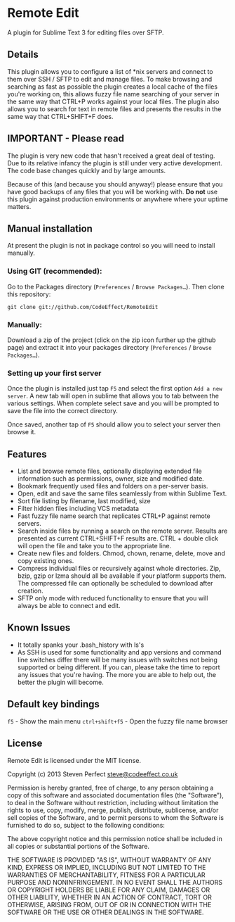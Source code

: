 # Remote Edit #

A plugin for Sublime Text 3 for editing files over SFTP.

## Details ##

This plugin allows you to configure a list of *nix servers and connect to them over SSH / SFTP to edit and manage files. To make browsing and searching as fast as possible the plugin creates a local cache of the files you're working on, this allows fuzzy file name searching of your server in the same way that CTRL+P works against your local files. The plugin also allows you to search for text in remote files and presents the results in the same way that CTRL+SHIFT+F does.

## IMPORTANT - Please read ##
The plugin is very new code that hasn't received a great deal of testing. Due to its relative infancy the plugin is still under very active development. The code base changes quickly and by large amounts.

Because of this (and because you should anyway!) please ensure that you have good backups of any files that you will be working with. **Do not** use this plugin against production environments or anywhere where your uptime matters.

## Manual installation ##

At present the plugin is not in package control so you will need to install manually.

### Using GIT (recommended): ###
Go to the Packages directory (`Preferences` / `Browse Packages…`). Then clone this
repository:

    git clone git://github.com/CodeEffect/RemoteEdit

### Manually: ###
Download a zip of the project (click on the zip icon further up the github page) and extract
it into your packages directory (`Preferences` / `Browse Packages…`).

### Setting up your first server ###
Once the plugin is installed just tap `F5` and select the first option `Add a new server`. A new tab will open in sublime that allows you to tab between the various settings. When complete select save and you will be prompted to save the file into the correct directory.

Once saved, another tap of `F5` should allow you to select your server then browse it.

## Features ##
 - List and browse remote files, optionally displaying extended file information such as permissions, owner, size and modified date.
 - Bookmark frequently used files and folders on a per-server basis.
 - Open, edit and save the same files seamlessly from within Sublime Text.
 - Sort file listing by filename, last modified, size
 - Filter hidden files including VCS metadata
 - Fast fuzzy file name search that replicates CTRL+P against remote servers.
 - Search inside files by running a search on the remote server. Results are presented as current CTRL+SHIFT+F results are. CTRL + double click will open the file and take you to the appropriate line.
 - Create new files and folders. Chmod, chown, rename, delete, move and copy existing ones.
 - Compress individual files or recursively against whole directories. Zip, bzip, gzip or lzma should all be available if your platform supports them. The compressed file can optionally be scheduled to download after creation.
 - SFTP only mode with reduced functionality to ensure that you will always be able to connect and edit.

## Known Issues ##

 - It totally spanks your .bash_history with ls's
 - As SSH is used for some functionality and app versions and command line switches differ there will be many issues with switches not being supported or being different. If you can, please take the time to report any issues that you're having. The more you are able to help out, the better the plugin will become.

## Default key bindings ##

`f5` - Show the main menu
`ctrl+shift+f5` - Open the fuzzy file name browser

## License ##

Remote Edit is licensed under the MIT license.

  Copyright (c) 2013 Steven Perfect <steve@codeeffect.co.uk>

  Permission is hereby granted, free of charge, to any person obtaining a copy
  of this software and associated documentation files (the "Software"), to deal
  in the Software without restriction, including without limitation the rights
  to use, copy, modify, merge, publish, distribute, sublicense, and/or sell
  copies of the Software, and to permit persons to whom the Software is
  furnished to do so, subject to the following conditions:

  The above copyright notice and this permission notice shall be included in
  all copies or substantial portions of the Software.

  THE SOFTWARE IS PROVIDED "AS IS", WITHOUT WARRANTY OF ANY KIND, EXPRESS OR
  IMPLIED, INCLUDING BUT NOT LIMITED TO THE WARRANTIES OF MERCHANTABILITY,
  FITNESS FOR A PARTICULAR PURPOSE AND NONINFRINGEMENT. IN NO EVENT SHALL THE
  AUTHORS OR COPYRIGHT HOLDERS BE LIABLE FOR ANY CLAIM, DAMAGES OR OTHER
  LIABILITY, WHETHER IN AN ACTION OF CONTRACT, TORT OR OTHERWISE, ARISING FROM,
  OUT OF OR IN CONNECTION WITH THE SOFTWARE OR THE USE OR OTHER DEALINGS IN
  THE SOFTWARE.
